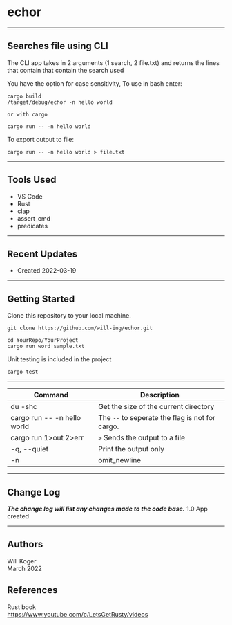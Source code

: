 # echor

---

## Searches file using CLI

The CLI app takes in 2 arguments (1 search, 2 file.txt) and returns the lines that contain that contain the search used

You have the option for case sensitivity, To use in bash enter:

```terminal
cargo build 
/target/debug/echor -n hello world

or with cargo

cargo run -- -n hello world
```

To export output to file:

```terminal
cargo run -- -n hello world > file.txt
```

---

## Tools Used

- VS Code
- Rust
- clap
- assert_cmd
- predicates

---

## Recent Updates

- Created 2022-03-19

---

## Getting Started

Clone this repository to your local machine.

```terminal
git clone https://github.com/will-ing/echor.git
```

```terminal
cd YourRepo/YourProject
cargo run word sample.txt
```

Unit testing is included in the project

```terminal
cargo test
```

---

| Command | Description |
| ---- |---- |
| du -shc | Get the size of the current directory
| cargo run -- -n hello world | The `--` to seperate the flag is not for cargo.
| cargo run 1>out 2>err | `>` Sends the output to a file |
| -q, --quiet | Print the output only |
| -n | omit_newline |

---

## Change Log

***The change log will list any changes made to the code base.***
1.0 App created

---

## Authors

Will Koger\
March 2022

## References

Rust book\
https://www.youtube.com/c/LetsGetRusty/videos
